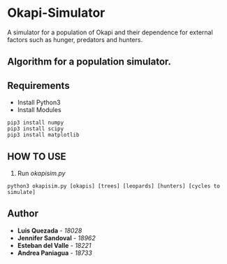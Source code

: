 # Okapi-Simulator
A simulator for a population of Okapi and their dependence for external factors such as hunger, predators and hunters.

## Algorithm for a population simulator.

## Requirements
- Install Python3
- Install Modules
```
pip3 install numpy
pip3 install scipy
pip3 install matplotlib
```

## HOW TO USE

1. Run *okapisim.py*
```
python3 okapisim.py [okapis] [trees] [leopards] [hunters] [cycles to simulate]
```

## Author
* **Luis Quezada** - *18028*
* **Jennifer Sandoval** - *18962*
* **Esteban del Valle** - *18221*
* **Andrea Paniagua** - *18733*
